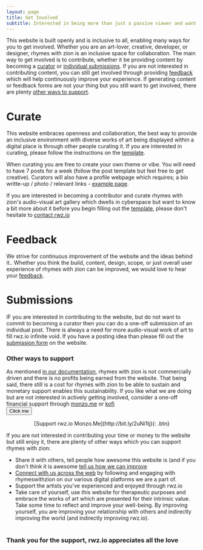 ```yaml
---
layout: page
title: Get Involved
subtitle: Interested in being more than just a passive viewer and want to actively get involved. Great! There are plenty of ways in which you can help contribute to this collaborative and open project.
---
```


This website is built openly and is inclusive to all, enabling many ways for you to get involved. Whether you are an art-lover, creative, developer, or designer, rhymes with zion is an inclusive space for collaboration. The main way to get involved is to contribute, whether it be providing content by becoming a [curator](#curate) or [individual submissions](#submissions). If you are not interested in contributing content, you can still get involved through providing [feedback](#feedback) which will help continuously improve your experience. If generating content or feedback forms are not your thing but you still want to get involved, there are plenty [other ways to support](#other-ways-to-support).

# Curate

This website embraces openness and collaboration, the best way to provide an inclusive environment with diverse works of art being displayed within a digital place is through other people curating it. If you are interested in curating, please follow the instructions on the <a href="https://docs.google.com/document/d/1u7PoI3MD21fb0GxSsZyfxVKJhmEE8eP3cbyBOWyufss" target="_blank">template</a>.

When curating you are free to create your own theme or vibe. You will need to have 7 posts for a week (follow the post template but feel free to get creative). Curators will also have a profile webpage which requires; a bio writte-up / photo / relevant links - [example page](http://www.rwz.io/curators/brian/).

If you are interested in becoming a contributor and curate rhymes with zion's audio-visual art gallery which dwells in cyberspace but want to know a bit more about it before you begin filling out the <a href="https://docs.google.com/document/d/1u7PoI3MD21fb0GxSsZyfxVKJhmEE8eP3cbyBOWyufss" target="_blank">template</a>, please don't hesitate to [contact rwz.io](https://rwz.io/contact)

# Feedback

We strive for continuous improvement of the website and the ideas behind it.. Whether you think the build, content, design, scope, or just overall user experience of rhymes with zion can be improved, we would love to hear your [feedback](http://rwz.io/feedback).

# Submissions

IF you are interested in contributing to the website, but do not want to commit to becoming a curator then you can do a one-off submission of an individual post. There is always a need for more audio-visual work of art to fill rwz.io infinite void. If you have a posting idea than please fill out the [submission form](https://www.rwz.io/submissions) on the website. 

### Other ways to support

As mentioned <a href="https://github.com/rhymeswithzion/rhymeswithzion.github.io/blob/master/README.md#what-rhymes-with-zion-isnt" target="_blank">in our documentation</a>, rhymes with zion is not commercially driven and there is no profits being earned from the website. That being said, there still is a cost for rhymes with zion to be able to sustain and monetary support enables this sustainability. If you like what we are doing but are not interested in actively getting involved, consider a one-off financial support through [monzo.me](http://bit.ly/2uNi1tj) or [kofi](http://ko-fi.com/rwzion)
<br>
<button name="button" onclick="http://bit.ly/2uNi1tj">Click me</button>
<div style="text-align:center">
  [Support rwz.io Monzo.Me](http://bit.ly/2uNi1tj){: .btn}
<script type='text/javascript' src='https://ko-fi.com/widgets/widget_2.js'></script><script type='text/javascript'>kofiwidget2.init('Support Rhymes With Zion', '#474747', 'A2301UI5');kofiwidget2.draw();</script> 
</div>

If you are not interested in contributing your time or money to the website but still enjoy it, there are plenty of other ways which you can support rhymes with zion:

* Share it with others, tell people how awesome this website is (and if you don't think it is awesome <a href="https://rwz.io/feedback" target="_blank">tell us how we can improve</a>
* <a href="https://github.com/rhymeswithzion/rhymeswithzion.github.io/blob/master/README.md#connect-across-the-web" target="_blank">Connect with us across the web</a> by following and engaging with rhymeswithzion on our various digital platforms we are a part of.
* Support the artists you've experienced and enjoyed through rwz.io
* Take care of yourself, use this website for therapeutic purposes and embrace the works of art which are presented for their intrinsic value. Take some time to reflect and improve your well-being. By improving yourself, you are improving your relationship with others and indirectly improving the world (and indirectly improving rwz.io).
<br><br>

### Thank you for the support, rwz.io appreciates all the love
